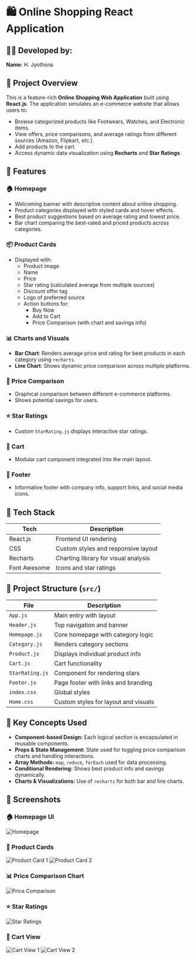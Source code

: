 # 🛍️ Online Shopping React Application

## 👩‍💻 Developed by:
**Name:** H. Jyothsna  

## 📌 Project Overview
This is a feature-rich **Online Shopping Web Application** built using **React.js**. The application simulates an e-commerce website that allows users to:

- Browse categorized products like Footwears, Watches, and Electronic items.
- View offers, price comparisons, and average ratings from different sources (Amazon, Flipkart, etc.).
- Add products to the cart.
- Access dynamic data visualization using **Recharts** and **Star Ratings**.

## 🚀 Features

### 🏠 Homepage
- Welcoming banner with descriptive content about online shopping.
- Product categories displayed with styled cards and hover effects.
- Best product suggestions based on average rating and lowest price.
- Bar chart comparing the best-rated and priced products across categories.

### 📦 Product Cards
- Displayed with:
  - Product image
  - Name
  - Price
  - Star rating (calculated average from multiple sources)
  - Discount offer tag
  - Logo of preferred source
  - Action buttons for:
    - Buy Now
    - Add to Cart
    - Price Comparison (with chart and savings info)

### 📊 Charts and Visuals
- **Bar Chart**: Renders average price and rating for best products in each category using `recharts`.
- **Line Chart**: Shows dynamic price comparison across multiple platforms.

### 📂 Price Comparison
- Graphical comparison between different e-commerce platforms.
- Shows potential savings for users.

### ⭐ Star Ratings
- Custom `StarRating.js` displays interactive star ratings.

### 🛒 Cart
- Modular cart component integrated into the main layout.

### 📄 Footer
- Informative footer with company info, support links, and social media icons.

## 🧱 Tech Stack

| Tech        | Description                          |
|-------------|--------------------------------------|
| React.js    | Frontend UI rendering                |
| CSS         | Custom styles and responsive layout  |
| Recharts    | Charting library for visual analysis |
| Font Awesome| Icons and star ratings               |

## 📂 Project Structure (`src/`)

| File           | Description                      |
|----------------|---------------------------------|
| `App.js`       | Main entry with layout           |
| `Header.js`    | Top navigation and banner        |
| `Homepage.js`  | Core homepage with category logic|
| `Category.js`  | Renders category sections        |
| `Product.js`   | Displays individual product info |
| `Cart.js`      | Cart functionality               |
| `StarRating.js`| Component for rendering stars    |
| `Footer.js`    | Page footer with links and branding |
| `index.css`    | Global styles                   |
| `Home.css`     | Custom styles for layout and visuals |

## 🧠 Key Concepts Used

- **Component-based Design:** Each logical section is encapsulated in reusable components.
- **Props & State Management:** State used for toggling price comparison charts and handling interactions.
- **Array Methods:** `map`, `reduce`, `forEach` used for data processing.
- **Conditional Rendering:** Shows best product info and savings dynamically.
- **Charts & Visualizations:** Use of `recharts` for both bar and line charts.

## 📸 Screenshots

### 🏠 Homepage UI
![Homepage](./Screenshot%202025-05-23%20091554.png)

### 🧾 Product Cards
![Product Card 1](./Screenshot%202025-05-23%20091617.png)
![Product Card 2](./Screenshot%202025-05-23%20091753.png)

### 📊 Price Comparison Chart
![Price Comparison](./Screenshot%202025-05-23%20091638.png)

### ⭐ Star Ratings
![Star Ratings](./Screenshot%202025-05-23%20091703.png)

### 🛒 Cart View
![Cart View 1](./Screenshot%202025-05-23%20091844.png)
![Cart View 2](./Screenshot%202025-05-23%20091850.png)





